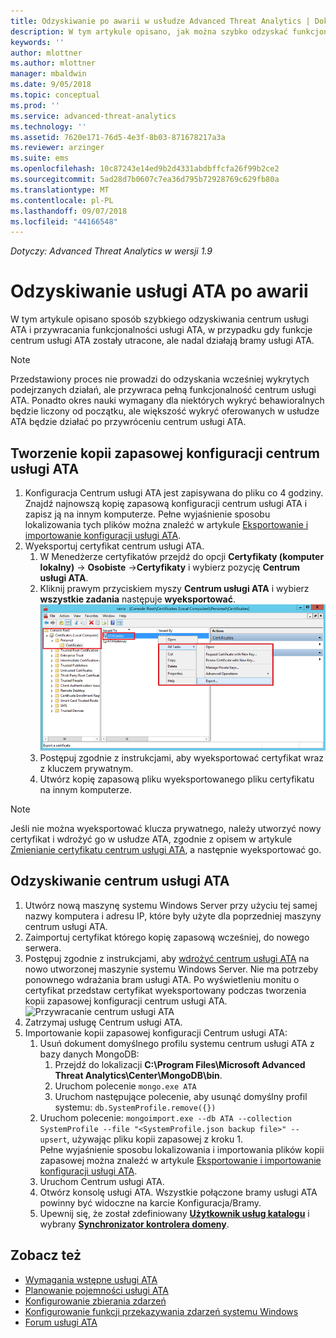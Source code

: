 ```yaml
---
title: Odzyskiwanie po awarii w usłudze Advanced Threat Analytics | Dokumentacja firmy Microsoft
description: W tym artykule opisano, jak można szybko odzyskać funkcjonalność usługi ATA po awarii
keywords: ''
author: mlottner
ms.author: mlottner
manager: mbaldwin
ms.date: 9/05/2018
ms.topic: conceptual
ms.prod: ''
ms.service: advanced-threat-analytics
ms.technology: ''
ms.assetid: 7620e171-76d5-4e3f-8b03-871678217a3a
ms.reviewer: arzinger
ms.suite: ems
ms.openlocfilehash: 10c87243e14ed9b2d4331abdbffcfa26f99b2ce2
ms.sourcegitcommit: 5ad28d7b0607c7ea36d795b72928769c629fb80a
ms.translationtype: MT
ms.contentlocale: pl-PL
ms.lasthandoff: 09/07/2018
ms.locfileid: "44166548"
---
```

*Dotyczy: Advanced Threat Analytics w wersji 1.9*



# <a name="ata-disaster-recovery"></a>Odzyskiwanie usługi ATA po awarii
W tym artykule opisano sposób szybkiego odzyskiwania centrum usługi ATA i przywracania funkcjonalności usługi ATA, w przypadku gdy funkcje centrum usługi ATA zostały utracone, ale nadal działają bramy usługi ATA. 

>[!NOTE]
> Przedstawiony proces nie prowadzi do odzyskania wcześniej wykrytych podejrzanych działań, ale przywraca pełną funkcjonalność centrum usługi ATA. Ponadto okres nauki wymagany dla niektórych wykryć behawioralnych będzie liczony od początku, ale większość wykryć oferowanych w usłudze ATA będzie działać po przywróceniu centrum usługi ATA. 

## <a name="back-up-your-ata-center-configuration"></a>Tworzenie kopii zapasowej konfiguracji centrum usługi ATA

1. Konfiguracja Centrum usługi ATA jest zapisywana do pliku co 4 godziny. Znajdź najnowszą kopię zapasową konfiguracji centrum usługi ATA i zapisz ją na innym komputerze. Pełne wyjaśnienie sposobu lokalizowania tych plików można znaleźć w artykule [Eksportowanie i importowanie konfiguracji usługi ATA](ata-configuration-file.md). 
2. Wyeksportuj certyfikat centrum usługi ATA.
    1. W Menedżerze certyfikatów przejdź do opcji **Certyfikaty (komputer lokalny)** -> **Osobiste** ->**Certyfikaty** i wybierz pozycję **Centrum usługi ATA**.
    2. Kliknij prawym przyciskiem myszy **Centrum usługi ATA** i wybierz **wszystkie zadania** następuje **wyeksportować**. 
     ![Certyfikat centrum usługi ATA](media/ata-center-cert.png)
    3. Postępuj zgodnie z instrukcjami, aby wyeksportować certyfikat wraz z kluczem prywatnym.
    4. Utwórz kopię zapasową pliku wyeksportowanego pliku certyfikatu na innym komputerze.

  > [!NOTE] 
  > Jeśli nie można wyeksportować klucza prywatnego, należy utworzyć nowy certyfikat i wdrożyć go w usłudze ATA, zgodnie z opisem w artykule [Zmienianie certyfikatu centrum usługi ATA](modifying-ata-center-configuration.md), a następnie wyeksportować go. 

## <a name="recover-your-ata-center"></a>Odzyskiwanie centrum usługi ATA

1. Utwórz nową maszynę systemu Windows Server przy użyciu tej samej nazwy komputera i adresu IP, które były użyte dla poprzedniej maszyny centrum usługi ATA.
2. Zaimportuj certyfikat którego kopię zapasową wcześniej, do nowego serwera.
3. Postępuj zgodnie z instrukcjami, aby [wdrożyć centrum usługi ATA](install-ata-step1.md) na nowo utworzonej maszynie systemu Windows Server. Nie ma potrzeby ponownego wdrażania bram usługi ATA. Po wyświetleniu monitu o certyfikat przedstaw certyfikat wyeksportowany podczas tworzenia kopii zapasowej konfiguracji centrum usługi ATA. 
![Przywracanie centrum usługi ATA](media/disaster-recovery-deploymentss.png)
4. Zatrzymaj usługę Centrum usługi ATA.
5. Importowanie kopii zapasowej konfiguracji Centrum usługi ATA:
    1. Usuń dokument domyślnego profilu systemu centrum usługi ATA z bazy danych MongoDB: 
        1. Przejdź do lokalizacji **C:\Program Files\Microsoft Advanced Threat Analytics\Center\MongoDB\bin**. 
        2. Uruchom polecenie `mongo.exe ATA` 
        3. Uruchom następujące polecenie, aby usunąć domyślny profil systemu: `db.SystemProfile.remove({})`
    2. Uruchom polecenie: `mongoimport.exe --db ATA --collection SystemProfile --file "<SystemProfile.json backup file>" --upsert`, używając pliku kopii zapasowej z kroku 1.</br>
    Pełne wyjaśnienie sposobu lokalizowania i importowania plików kopii zapasowej można znaleźć w artykule [Eksportowanie i importowanie konfiguracji usługi ATA](ata-configuration-file.md). 
    3. Uruchom Centrum usługi ATA.
    4. Otwórz konsolę usługi ATA. Wszystkie połączone bramy usługi ATA powinny być widoczne na karcie Konfiguracja/Bramy.
    5. Upewnij się, że został zdefiniowany [**Użytkownik usług katalogu**](install-ata-step2.md) i wybrany [**Synchronizator kontrolera domeny**](install-ata-step5.md). 






## <a name="see-also"></a>Zobacz też
- [Wymagania wstępne usługi ATA](ata-prerequisites.md)
- [Planowanie pojemności usługi ATA](ata-capacity-planning.md)
- [Konfigurowanie zbierania zdarzeń](install-ata-step6.md)
- [Konfigurowanie funkcji przekazywania zdarzeń systemu Windows](configure-event-collection.md)
- [Forum usługi ATA](https://social.technet.microsoft.com/Forums/security/home?forum=mata)
